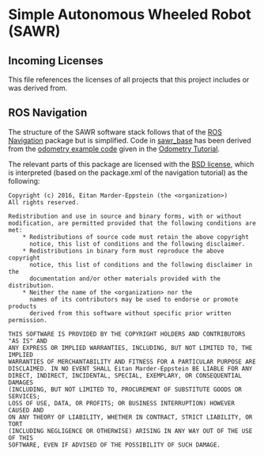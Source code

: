 Simple Autonomous Wheeled Robot (SAWR)
======================================

Incoming Licenses
-----------------
This file references the licenses of all projects that this project includes or was derived from.

ROS Navigation
--------------
The structure of the SAWR software stack follows that of the [ROS Navigation](http://wiki.ros.org/navigation) package but is
simplified.  Code in [sawr_base](sawr_base) has been derived from the 
[odometry example code](https://github.com/ros-planning/navigation_tutorials/tree/indigo-devel/odometry_publisher_tutorial) 
given in the [Odometry Tutorial](http://wiki.ros.org/navigation/Tutorials/RobotSetup/Odom).

The relevant parts of this package are licensed with the [BSD license](https://en.wikipedia.org/wiki/BSD_licenses), which is interpreted (based on the package.xml of the navigation tutorial) as the following:
```
Copyright (c) 2016, Eitan Marder-Eppstein (the <organization>)
All rights reserved.

Redistribution and use in source and binary forms, with or without
modification, are permitted provided that the following conditions are met:
    * Redistributions of source code must retain the above copyright
      notice, this list of conditions and the following disclaimer.
    * Redistributions in binary form must reproduce the above copyright
      notice, this list of conditions and the following disclaimer in the
      documentation and/or other materials provided with the distribution.
    * Neither the name of the <organization> nor the
      names of its contributors may be used to endorse or promote products
      derived from this software without specific prior written permission.

THIS SOFTWARE IS PROVIDED BY THE COPYRIGHT HOLDERS AND CONTRIBUTORS "AS IS" AND
ANY EXPRESS OR IMPLIED WARRANTIES, INCLUDING, BUT NOT LIMITED TO, THE IMPLIED
WARRANTIES OF MERCHANTABILITY AND FITNESS FOR A PARTICULAR PURPOSE ARE
DISCLAIMED. IN NO EVENT SHALL Eitan Marder-Eppstein BE LIABLE FOR ANY
DIRECT, INDIRECT, INCIDENTAL, SPECIAL, EXEMPLARY, OR CONSEQUENTIAL DAMAGES
(INCLUDING, BUT NOT LIMITED TO, PROCUREMENT OF SUBSTITUTE GOODS OR SERVICES;
LOSS OF USE, DATA, OR PROFITS; OR BUSINESS INTERRUPTION) HOWEVER CAUSED AND
ON ANY THEORY OF LIABILITY, WHETHER IN CONTRACT, STRICT LIABILITY, OR TORT
(INCLUDING NEGLIGENCE OR OTHERWISE) ARISING IN ANY WAY OUT OF THE USE OF THIS
SOFTWARE, EVEN IF ADVISED OF THE POSSIBILITY OF SUCH DAMAGE.
```
